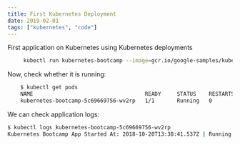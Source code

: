 ```yaml
---
title: First Kubernetes Deployment
date: 2019-02-01
tags: ["kubernetes", "code"]
---
```


First application on Kubernetes using Kubernetes deployments

<!--more-->

```sh
     kubectl run kubernetes-bootcamp --image=gcr.io/google-samples/kubernetes-bootcamp:v1 --port=8080
```

Now, check whether it is running:
```sh
    $ kubectl get pods
    NAME                                   READY     STATUS    RESTARTS   AGE
    kubernetes-bootcamp-5c69669756-wv2rp   1/1       Running   0          11s
```

We can check application logs:
```sh
$ kubectl logs kubernetes-bootcamp-5c69669756-wv2rp
Kubernetes Bootcamp App Started At: 2018-10-20T13:38:41.537Z | Running On:  kubernetes-bootcamp-5c69669756-wv2rp
```
